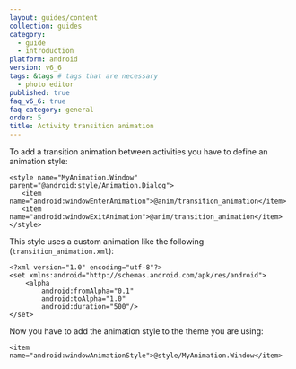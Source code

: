 ```yaml
---
layout: guides/content
collection: guides
category:
  - guide
  - introduction
platform: android
version: v6_6
tags: &tags # tags that are necessary
  - photo editor
published: true
faq_v6_6: true
faq-category: general
order: 5
title: Activity transition animation
---
```


To add a transition animation between activities you have to define an animation style:
```
<style name="MyAnimation.Window" parent="@android:style/Animation.Dialog">
   <item name="android:windowEnterAnimation">@anim/transition_animation</item>
   <item name="android:windowExitAnimation">@anim/transition_animation</item>
</style>
```

This style uses a custom animation like the following (`transition_animation.xml`):
```
<?xml version="1.0" encoding="utf-8"?>
<set xmlns:android="http://schemas.android.com/apk/res/android">
    <alpha
        android:fromAlpha="0.1"
        android:toAlpha="1.0"
        android:duration="500"/>
</set>
```

Now you have to add the animation style to the theme you are using:
```
<item name="android:windowAnimationStyle">@style/MyAnimation.Window</item>
```
